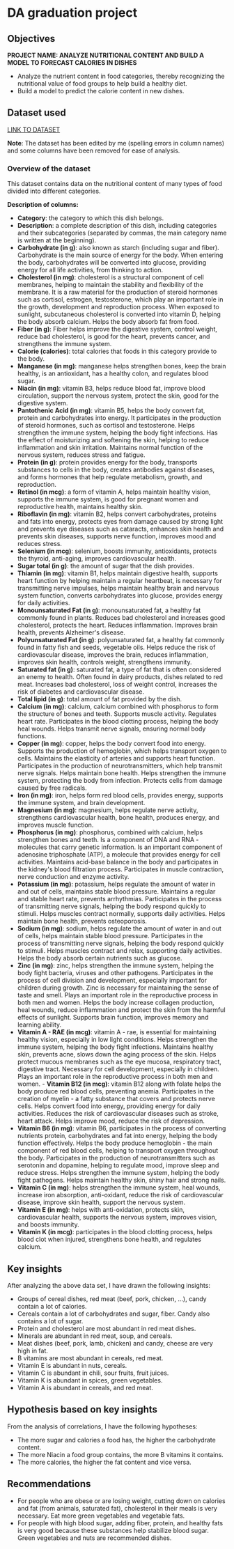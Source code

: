# DA graduation project

## Objectives
**PROJECT NAME: ANALYZE NUTRITIONAL CONTENT AND BUILD A MODEL TO FORECAST CALORIES IN DISHES**
- Analyze the nutrient content in food categories, thereby recognizing the nutritional value of food groups to help build a healthy diet.
- Build a model to predict the calorie content in new dishes.
## Dataset used
[LINK TO DATASET](https://www.kaggle.com/datasets/shrutisaxena/food-nutrition-dataset/)

**Note**: The dataset has been edited by me (spelling errors in column names) and some columns have been removed for ease of analysis.

### Overview of the dataset
This dataset contains data on the nutritional content of many types of food divided into different categories.

**Description of columns:**
- **Category**: the category to which this dish belongs.
- **Description**: a complete description of this dish, including categories and their subcategories (separated by commas, the main category name is written at the beginning).
- **Carbohydrate (in g)**: also known as starch (including sugar and fiber). Carbohydrate is the main source of energy for the body. When entering the body, carbohydrates will be converted into glucose, providing energy for all life activities, from thinking to action.
- **Cholesterol (in mg)**: cholesterol is a structural component of cell membranes, helping to maintain the stability and flexibility of the membrane. It is a raw material for the production of steroid hormones such as cortisol, estrogen, testosterone, which play an important role in the growth, development and reproduction process. When exposed to sunlight, subcutaneous cholesterol is converted into vitamin D, helping the body absorb calcium. Helps the body absorb fat from food.
- **Fiber (in g)**: Fiber helps improve the digestive system, control weight, reduce bad cholesterol, is good for the heart, prevents cancer, and strengthens the immune system.
- **Calorie (calories)**: total calories that foods in this category provide to the body.
- **Manganese (in mg)**: manganese helps strengthen bones, keep the brain healthy, is an antioxidant, has a healthy colon, and regulates blood sugar.
- **Niacin (in mg)**: vitamin B3, helps reduce blood fat, improve blood circulation, support the nervous system, protect the skin, good for the digestive system.
- **Pantothenic Acid (in mg)**: vitamin B5, helps the body convert fat, protein and carbohydrates into energy. It participates in the production of steroid hormones, such as cortisol and testosterone. Helps strengthen the immune system, helping the body fight infections. Has the effect of moisturizing and softening the skin, helping to reduce inflammation and skin irritation. Maintains normal function of the nervous system, reduces stress and fatigue.
- **Protein (in g)**: protein provides energy for the body, transports substances to cells in the body, creates antibodies against diseases, and forms hormones that help regulate metabolism, growth, and reproduction.
- **Retinol (in mcg)**: a form of vitamin A, helps maintain healthy vision, supports the immune system, is good for pregnant women and reproductive health, maintains healthy skin.
- **Riboflavin (in mg)**: vitamin B2, helps convert carbohydrates, proteins and fats into energy, protects eyes from damage caused by strong light and prevents eye diseases such as cataracts, enhances skin health and prevents skin diseases, supports nerve function, improves mood and reduces stress.
- **Selenium (in mcg)**: selenium, boosts immunity, antioxidants, protects the thyroid, anti-aging, improves cardiovascular health.
- **Sugar total (in g)**: the amount of sugar that the dish provides.
- **Thiamin (in mg)**: vitamin B1, helps maintain digestive health, supports heart function by helping maintain a regular heartbeat, is necessary for transmitting nerve impulses, helps maintain healthy brain and nervous system function, converts carbohydrates into glucose, provides energy for daily activities.
- **Monounsaturated Fat (in g)**: monounsaturated fat, a healthy fat commonly found in plants. Reduces bad cholesterol and increases good cholesterol, protects the heart. Reduces inflammation. Improves brain health, prevents Alzheimer's disease.
- **Polyunsaturated Fat (in g)**: polyunsaturated fat, a healthy fat commonly found in fatty fish and seeds, vegetable oils. Helps reduce the risk of cardiovascular disease, improves the brain, reduces inflammation, improves skin health, controls weight, strengthens immunity.
- **Saturated fat (in g)**: saturated fat, a type of fat that is often considered an enemy to health. Often found in dairy products, dishes related to red meat. Increases bad cholesterol, loss of weight control, increases the risk of diabetes and cardiovascular disease.
- **Total lipid (in g)**: total amount of fat provided by the dish.
- **Calcium (in mg)**: calcium, calcium combined with phosphorus to form the structure of bones and teeth. Supports muscle activity. Regulates heart rate. Participates in the blood clotting process, helping the body heal wounds. Helps transmit nerve signals, ensuring normal body functions.
- **Copper (in mg)**: copper, helps the body convert food into energy. Supports the production of hemoglobin, which helps transport oxygen to cells. Maintains the elasticity of arteries and supports heart function. Participates in the production of neurotransmitters, which help transmit nerve signals. Helps maintain bone health. Helps strengthen the immune system, protecting the body from infection. Protects cells from damage caused by free radicals.
- **Iron (in mg)**: iron, helps form red blood cells, provides energy, supports the immune system, and brain development.
- **Magnesium (in mg)**: magnesium, helps regulate nerve activity, strengthens cardiovascular health, bone health, produces energy, and improves muscle function.
- **Phosphorus (in mg)**: phosphorus, combined with calcium, helps strengthen bones and teeth. Is a component of DNA and RNA - molecules that carry genetic information. Is an important component of adenosine triphosphate (ATP), a molecule that provides energy for cell activities. Maintains acid-base balance in the body and participates in the kidney's blood filtration process. Participates in muscle contraction, nerve conduction and enzyme activity.
- **Potassium (in mg)**: potassium, helps regulate the amount of water in and out of cells, maintains stable blood pressure. Maintains a regular and stable heart rate, prevents arrhythmias. Participates in the process of transmitting nerve signals, helping the body respond quickly to stimuli. Helps muscles contract normally, supports daily activities. Helps maintain bone health, prevents osteoporosis.
- **Sodium (in mg)**: sodium, helps regulate the amount of water in and out of cells, helps maintain stable blood pressure. Participates in the process of transmitting nerve signals, helping the body respond quickly to stimuli. Helps muscles contract and relax, supporting daily activities. Helps the body absorb certain nutrients such as glucose.
- **Zinc (in mg)**: zinc, helps strengthen the immune system, helping the body fight bacteria, viruses and other pathogens. Participates in the process of cell division and development, especially important for children during growth. Zinc is necessary for maintaining the sense of taste and smell. Plays an important role in the reproductive process in both men and women. Helps the body increase collagen production, heal wounds, reduce inflammation and protect the skin from the harmful effects of sunlight. Supports brain function, improves memory and learning ability.
- **Vitamin A - RAE (in mcg)**: vitamin A - rae, is essential for maintaining healthy vision, especially in low light conditions. Helps strengthen the immune system, helping the body fight infections. Maintains healthy skin, prevents acne, slows down the aging process of the skin. Helps protect mucous membranes such as the eye mucosa, respiratory tract, digestive tract. Necessary for cell development, especially in children. Plays an important role in the reproductive process in both men and women. - **Vitamin B12 (in mcg)**: vitamin B12 along with folate helps the body produce red blood cells, preventing anemia. Participates in the creation of myelin - a fatty substance that covers and protects nerve cells. Helps convert food into energy, providing energy for daily activities. Reduces the risk of cardiovascular diseases such as stroke, heart attack. Helps improve mood, reduce the risk of depression.
- **Vitamin B6 (in mg)**: vitamin B6, participates in the process of converting nutrients protein, carbohydrates and fat into energy, helping the body function effectively. Helps the body produce hemoglobin - the main component of red blood cells, helping to transport oxygen throughout the body. Participates in the production of neurotransmitters such as serotonin and dopamine, helping to regulate mood, improve sleep and reduce stress. Helps strengthen the immune system, helping the body fight pathogens. Helps maintain healthy skin, shiny hair and strong nails.
- **Vitamin C (in mg)**: helps strengthen the immune system, heal wounds, increase iron absorption, anti-oxidant, reduce the risk of cardiovascular disease, improve skin health, support the nervous system.
- **Vitamin E (in mg)**: helps with anti-oxidation, protects skin, cardiovascular health, supports the nervous system, improves vision, and boosts immunity.
- **Vitamin K (in mcg)**: participates in the blood clotting process, helps blood clot when injured, strengthens bone health, and regulates calcium.

## Key insights

After analyzing the above data set, I have drawn the following insights:
- Groups of cereal dishes, red meat (beef, pork, chicken, ...), candy contain a lot of calories.
- Cereals contain a lot of carbohydrates and sugar, fiber. Candy also contains a lot of sugar.
- Protein and cholesterol are most abundant in red meat dishes.
- Minerals are abundant in red meat, soup, and cereals.
- Meat dishes (beef, pork, lamb, chicken) and candy, cheese are very high in fat.
- B vitamins are most abundant in cereals, red meat.
- Vitamin E is abundant in nuts, cereals.
- Vitamin C is abundant in chili, sour fruits, fruit juices.
- Vitamin K is abundant in spices, green vegetables.
- Vitamin A is abundant in cereals, and red meat.

## Hypothesis based on key insights

From the analysis of correlations, I have the following hypotheses:
- The more sugar and calories a food has, the higher the carbohydrate content.
- The more Niacin a food group contains, the more B vitamins it contains.
- The more calories, the higher the fat content and vice versa.

## Recommendations

- For people who are obese or are losing weight, cutting down on calories and fat (from animals, saturated fat), cholesterol in their meals is very necessary. Eat more green vegetables and vegetable fats.
- For people with high blood sugar, adding fiber, protein, and healthy fats is very good because these substances help stabilize blood sugar. Green vegetables and nuts are recommended dishes.
